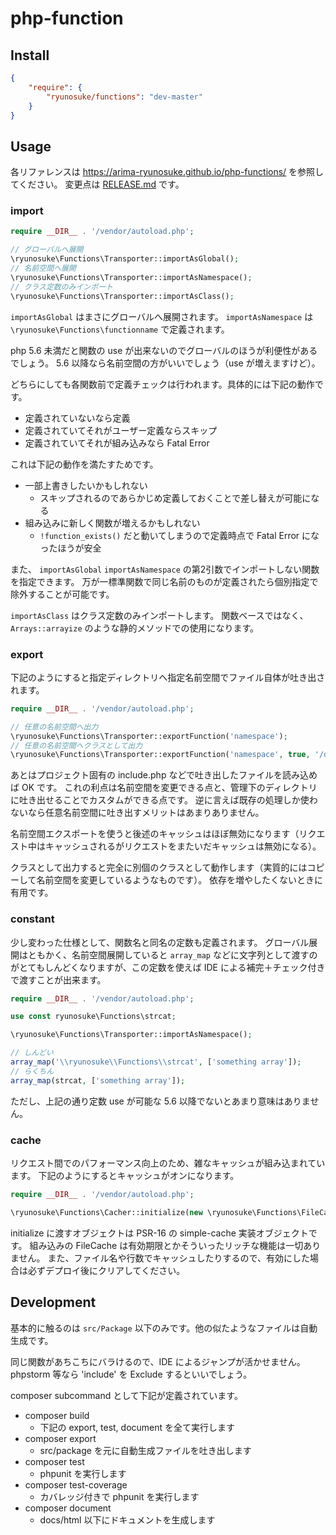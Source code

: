 php-function
====

## Install

```json
{
    "require": {
        "ryunosuke/functions": "dev-master"
    }
}
```

## Usage

各リファレンスは https://arima-ryunosuke.github.io/php-functions/ を参照してください。
変更点は [RELEASE.md](RELEASE.md) です。

### import

```php
require __DIR__ . '/vendor/autoload.php';

// グローバルへ展開
\ryunosuke\Functions\Transporter::importAsGlobal();
// 名前空間へ展開
\ryunosuke\Functions\Transporter::importAsNamespace();
// クラス定数のみインポート
\ryunosuke\Functions\Transporter::importAsClass();
```

`importAsGlobal` はまさにグローバルへ展開されます。
`importAsNamespace` は `\ryunosuke\Functions\functionname` で定義されます。

php 5.6 未満だと関数の use が出来ないのでグローバルのほうが利便性があるでしょう。
5.6 以降なら名前空間の方がいいでしょう（use が増えますけど）。

どちらにしても各関数前で定義チェックは行われます。具体的には下記の動作です。

- 定義されていないなら定義
- 定義されていてそれがユーザー定義ならスキップ
- 定義されていてそれが組み込みなら Fatal Error

これは下記の動作を満たすためです。

- 一部上書きしたいかもしれない
  - スキップされるのであらかじめ定義しておくことで差し替えが可能になる
- 組み込みに新しく関数が増えるかもしれない
  - `!function_exists()` だと動いてしまうので定義時点で Fatal Error になったほうが安全

また、 `importAsGlobal` `importAsNamespace` の第2引数でインポートしない関数を指定できます。
万が一標準関数で同じ名前のものが定義されたら個別指定で除外することが可能です。

`importAsClass` はクラス定数のみインポートします。
関数ベースではなく、 `Arrays::arrayize` のような静的メソッドでの使用になります。

### export

下記のようにすると指定ディレクトリへ指定名前空間でファイル自体が吐き出されます。

```php
require __DIR__ . '/vendor/autoload.php';

// 任意の名前空間へ出力
\ryunosuke\Functions\Transporter::exportFunction('namespace');
// 任意の名前空間へクラスとして出力
\ryunosuke\Functions\Transporter::exportFunction('namespace', true, '/dir/to/export');
```

あとはプロジェクト固有の include.php などで吐き出したファイルを読み込めば OK です。
これの利点は名前空間を変更できる点と、管理下のディレクトリに吐き出せることでカスタムができる点です。
逆に言えば既存の処理しか使わないなら任意名前空間に吐き出すメリットはあまりありません。

名前空間エクスポートを使うと後述のキャッシュはほぼ無効になります（リクエスト中はキャッシュされるがリクエストをまたいだキャッシュは無効になる）。

クラスとして出力すると完全に別個のクラスとして動作します（実質的にはコピーして名前空間を変更しているようなものです）。
依存を増やしたくないときに有用です。

### constant

少し変わった仕様として、関数名と同名の定数も定義されます。
グローバル展開はともかく、名前空間展開していると `array_map` などに文字列として渡すのがとてもしんどくなりますが、この定数を使えば IDE による補完＋チェック付きで渡すことが出来ます。

```php
require __DIR__ . '/vendor/autoload.php';

use const ryunosuke\Functions\strcat;

\ryunosuke\Functions\Transporter::importAsNamespace();

// しんどい
array_map('\\ryunosuke\\Functions\\strcat', ['something array']);
// らくちん
array_map(strcat, ['something array']);
```

ただし、上記の通り定数 use が可能な 5.6 以降でないとあまり意味はありません。

### cache

リクエスト間でのパフォーマンス向上のため、雑なキャッシュが組み込まれています。
下記のようにするとキャッシュがオンになります。

```php
require __DIR__ . '/vendor/autoload.php';

\ryunosuke\Functions\Cacher::initialize(new \ryunosuke\Functions\FileCache('/path/to/cache'));
```

initialize に渡すオブジェクトは PSR-16 の simple-cache 実装オブジェクトです。
組み込みの FileCache は有効期限とかそういったリッチな機能は一切ありません。
また、ファイル名や行数でキャッシュしたりするので、有効にした場合は必ずデプロイ後にクリアしてください。

## Development

基本的に触るのは `src/Package` 以下のみです。他の似たようなファイルは自動生成です。

同じ関数があちこちにバラけるので、IDE によるジャンプが活かせません。
phpstorm 等なら 'include' を Exclude するといいでしょう。

composer subcommand として下記が定義されています。

- composer build
  - 下記の export, test, document を全て実行します
- composer export
  - src/package を元に自動生成ファイルを吐き出します
- composer test
  - phpunit を実行します
- composer test-coverage
  - カバレッジ付きで phpunit を実行します
- composer document
  - docs/html 以下にドキュメントを生成します
